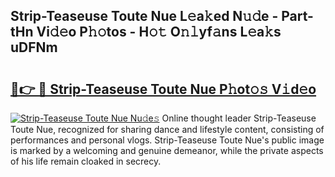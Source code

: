 ## Strip-Teaseuse Toute Nue L𝚎a𝚔ed N𝚞𝚍e - Part-tHn Vi𝚍𝚎o P𝚑𝚘tos - H𝚘𝚝 O𝚗𝚕yf𝚊ns L𝚎a𝚔s uDFNm

# <h2><a href="http://kff35l.oniu.top/?m=Strip-Teaseuse+Toute+Nue">🔗👉 🔴 Strip-Teaseuse Toute Nue P𝚑ot𝚘𝚜 V𝚒d𝚎o</a></h2>

[![Strip-Teaseuse Toute Nue Nu𝚍e𝚜](https://i.imgur.com/0qMVB7G.gif)](http://kff35l.oniu.top/?m=Strip-Teaseuse+Toute+Nue)
Online thought leader Strip-Teaseuse Toute Nue, recognized for sharing dance and lifestyle content, consisting of performances and personal vlogs. Strip-Teaseuse Toute Nue's public image is marked by a welcoming and genuine demeanor, while the private aspects of his life remain cloaked in secrecy.  
